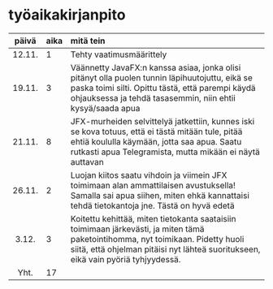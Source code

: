 # työaikakirjanpito

| päivä | aika | mitä tein  |
| :----:|:-----| :-----|
|12.11. | 1    |Tehty vaatimusmäärittely|
|19.11. | 3    |Väännetty JavaFX:n kanssa asiaa, jonka olisi pitänyt olla puolen tunnin läpihuutojuttu, eikä se paska toimi silti. Opittu tästä, että parempi käydä ohjauksessa ja tehdä tasasemmin, niin ehtii kysyä/saada apua|
|21.11. | 8    |JFX-murheiden selvittelyä jatkettiin, kunnes iski se kova totuus, että ei tästä mitään tule, pitää ehtiä koululla käymään, jotta saa apua. Saatu rutkasti apua Telegramista, mutta mikään ei näytä auttavan|
|26.11. | 2    | Luojan kiitos saatu vihdoin ja viimein JFX toimimaan alan ammattilaisen avustuksella! Samalla sai apua siihen, miten ehkä kannattaisi tehdä tietokantoja jne. Tästä on hyvä edetä|
|3.12.  | 3    | Koitettu kehittää, miten tietokanta saataisiin toimimaan järkevästi, ja miten tämä paketointihomma, nyt toimikaan. Pidetty huoli siitä, että ohjelman pitäisi nyt lähteä suoritukseen, eikä vain pyöriä tyhjyydessä.|
|Yht.   | 17   | |
